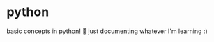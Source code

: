 # python
basic concepts in python! 🐍
just documenting whatever I'm learning :)        
     
      
